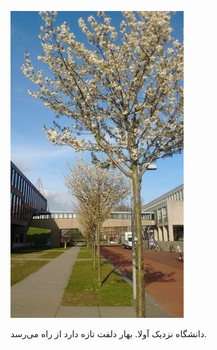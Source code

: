 <!-- 
.. title: پیاده‌روی در دلفت-پسین هشت آوریل دوهزار و پانزده
.. slug: 2015-04-08-lopen-in-delft-middag
.. date: 2015-04-08 21:14:54 UTC+02:00
.. tags: 
.. category: پیاده‌روی در دلفت
.. link: 
.. description: 
.. type: text
-->

![delft afternoon](/20150408_middag_small.jpg)

دانشگاه نزدیک آولا. بهار دلفت تازه دارد از راه می‌رسد.
